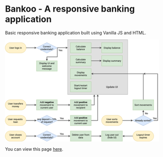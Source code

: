 # Bankoo - A responsive banking application
Basic responsive banking application built using Vanilla JS and HTML.

![alt text](Bankoo-flowchart.png)

You can view this page [here](https://vedantrokde.github.io/Bankoo-Basic-Banking-WebApp/).
